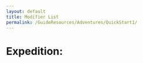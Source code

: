 ```yaml
---
layout: default
title: Modifier List
permalink: /GuideResources/Adventures/QuickStart1/
---
```

# Expedition: 